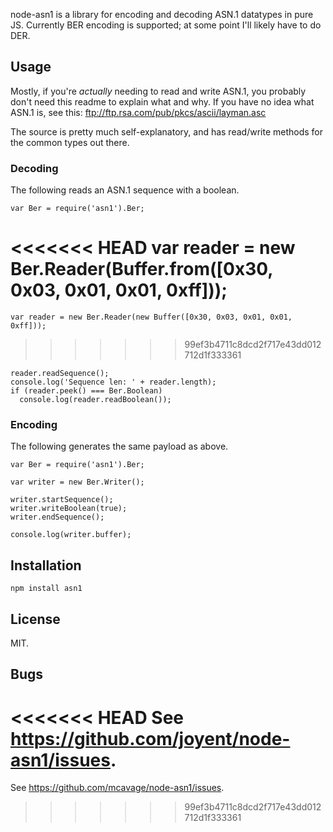 node-asn1 is a library for encoding and decoding ASN.1 datatypes in pure JS.
Currently BER encoding is supported; at some point I'll likely have to do DER.

## Usage

Mostly, if you're *actually* needing to read and write ASN.1, you probably don't
need this readme to explain what and why.  If you have no idea what ASN.1 is,
see this: ftp://ftp.rsa.com/pub/pkcs/ascii/layman.asc

The source is pretty much self-explanatory, and has read/write methods for the
common types out there.

### Decoding

The following reads an ASN.1 sequence with a boolean.

    var Ber = require('asn1').Ber;

<<<<<<< HEAD
    var reader = new Ber.Reader(Buffer.from([0x30, 0x03, 0x01, 0x01, 0xff]));
=======
    var reader = new Ber.Reader(new Buffer([0x30, 0x03, 0x01, 0x01, 0xff]));
>>>>>>> 99ef3b4711c8dcd2f717e43dd012712d1f333361

    reader.readSequence();
    console.log('Sequence len: ' + reader.length);
    if (reader.peek() === Ber.Boolean)
      console.log(reader.readBoolean());

### Encoding

The following generates the same payload as above.

    var Ber = require('asn1').Ber;

    var writer = new Ber.Writer();

    writer.startSequence();
    writer.writeBoolean(true);
    writer.endSequence();

    console.log(writer.buffer);

## Installation

    npm install asn1

## License

MIT.

## Bugs

<<<<<<< HEAD
See <https://github.com/joyent/node-asn1/issues>.
=======
See <https://github.com/mcavage/node-asn1/issues>.
>>>>>>> 99ef3b4711c8dcd2f717e43dd012712d1f333361
